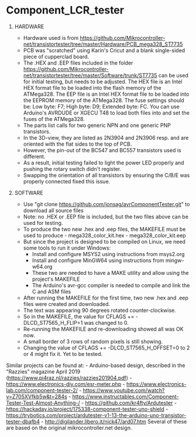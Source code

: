 # Component_LCR_tester

1. HARDWARE 
    - Hardware used is from https://github.com/Mikrocontroller-net/transistortester/tree/master/Hardware/PCB_mega328_ST7735 
	- PCB was "scratched" using Karin's Cricut and a blank single-sided piece of cupperclad board. 
    - The .HEX and .EEP files included in the folder 
		    https://github.com/Mikrocontroller-net/transistortester/tree/master/Software/trunk/ST7735 
	    can be used for initial testing, but needs to be adjusted. 
	    The HEX file is an Intel HEX format file to be loaded into the flash memory of the ATMega328. 
	    The EEP file is an Intel HEX format file to be loaded into the EEPROM memory of the ATMega328. 
	    The fuse settings should be: Low byte: F7; High byte: D9; Extended byte: FC. 
	    You can use Arduino's AVRDUDE or XGECU T48 to load both files into and set the fuses of the ATMega328. 
    - The parts list calls for two generic NPN and one generic PNP transistors. 
    - In the 3D-view, they are listed as 2N3904 and 2N3906 resp. and are oriented with the flat sides to the top of PCB. 
    - However, the pin-out of the BC547 and BC557 transistors used is different. 
    - As a result, initial testing failed to light the power LED properly and pushing the rotary switch didn't register. 
    - Swapping the orientation of all transistors by ensuring the C/B/E was properly connected fixed this issue. 

2. SOFTWARE 
    - Use "git clone https://github.com/jonsag/avrComponentTester.git" to download all source files 
    - Note: no .HEX or .EEP file is included, but the two files above can be used for testing. 
    - To produce the two new .hex and .eep files, the MAKEFILE must be used to produce 
	        - mega328_color_kit.hex 
	        - mega328_color_kit.eep 
    - But since the project is designed to be compiled on Linux, we need some tools to run it under Windows: 
	    - Install and configure MSYS2 using instructions from msys2.org 
	    - Install and configure MinGW64 using instructions from mingw-w64.org 
	    - These two are needed to have a MAKE utility and allow using the project's MAKEFILE 
	    - The Arduino's avr-gcc compiler is needed to compile and link the C and ASM files 
    - After running the MAKEFILE for the first time, two new .hex and .eep files were created and downloaded. 
    - The text was appearing 90 degrees rotated counter-clockwise. 
    - So in the MAKEFILE, the value for 
	    	CFLAGS += -DLCD_ST7565_H_FLIP=1
	    was changed to 0. 
    - Re-running the MAKEFILE and re-downloading showed all was OK now. 
    - A small border of 3 rows of random pixels is still showing. 
    - Changing the value of 
	    	CFLAGS += -DLCD_ST7565_H_OFFSET=0 
	    to 2 or 4 might fix it. Yet to be tested. 

Similar projects can be found at: 
    - Arduino-based design, described in the "Razzies" magazine April 2019 (https://www.pi4raz.nl/razzies/razzies201904.pdf)
    - https://www.electronics-diy.com/esr-meter.php
    - https://www.electronics-lab.com/component-tester-2/
    - https://www.youtube.com/watch?v=Z705XVfkb5w&t=284s
    - https://www.instructables.com/Component-Tester-Test-Almost-Anything-/
    - https://github.com/kr4fty/Ardutester
    - https://hackaday.io/project/175338-component-tester-uno-shield
    - https://trybotics.com/project/ardutester-v1-13-the-arduino-uno-transistor-tester-dbafb4
    - http://digilander.libero.it/nick47/ard07.htm
    Several of these are based on the original mikrocontroller.net design. 
